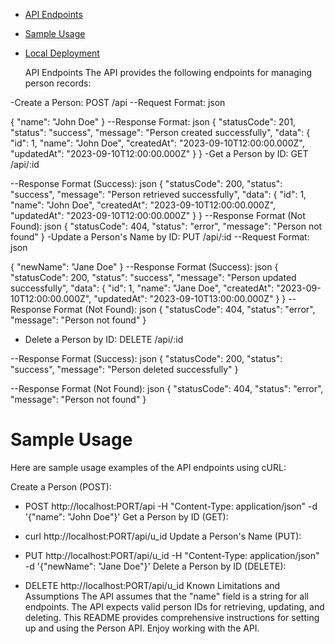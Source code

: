 
- [API Endpoints](#api-endpoints)
- [Sample Usage](#sample-usage)
- [Local Deployment](#local-deployment)

  API Endpoints
The API provides the following endpoints for managing person records:

-Create a Person: POST /api
--Request Format:
json

{
  "name": "John Doe"
}
--Response Format:
json
{
  "statusCode": 201,
  "status": "success",
  "message": "Person created successfully",
  "data": {
    "id": 1,
    "name": "John Doe",
    "createdAt": "2023-09-10T12:00:00.000Z",
    "updatedAt": "2023-09-10T12:00:00.000Z"
  }
}
-Get a Person by ID: GET /api/:id

--Response Format (Success):
json
{
  "statusCode": 200,
  "status": "success",
  "message": "Person retrieved successfully",
  "data": {
    "id": 1,
    "name": "John Doe",
    "createdAt": "2023-09-10T12:00:00.000Z",
    "updatedAt": "2023-09-10T12:00:00.000Z"
  }
}
--Response Format (Not Found):
json
{
  "statusCode": 404,
  "status": "error",
  "message": "Person not found"
}
-Update a Person's Name by ID: PUT /api/:id
--Request Format:
json

{
  "newName": "Jane Doe"
}
--Response Format (Success):
json
{
  "statusCode": 200,
  "status": "success",
  "message": "Person updated successfully",
  "data": {
    "id": 1,
    "name": "Jane Doe",
    "createdAt": "2023-09-10T12:00:00.000Z",
    "updatedAt": "2023-09-10T13:00:00.000Z"
  }
}
--Response Format (Not Found):
json
{
  "statusCode": 404,
  "status": "error",
  "message": "Person not found"
}
- Delete a Person by ID: DELETE /api/:id

--Response Format (Success):
json
{
  "statusCode": 200,
  "status": "success",
  "message": "Person deleted successfully"
}

--Response Format (Not Found):
json
{
  "statusCode": 404,
  "status": "error",
  "message": "Person not found"
}

 # Sample Usage
Here are sample usage examples of the API endpoints using cURL:

Create a Person (POST):

- POST http://localhost:PORT/api -H "Content-Type: application/json" -d '{"name": "John Doe"}'
Get a Person by ID (GET):

- curl http://localhost:PORT/api/u_id
Update a Person's Name (PUT):

- PUT http://localhost:PORT/api/u_id -H "Content-Type: application/json" -d '{"newName": "Jane Doe"}'
Delete a Person by ID (DELETE):


- DELETE http://localhost:PORT/api/u_id
Known Limitations and Assumptions
The API assumes that the "name" field is a string for all endpoints.
The API expects valid person IDs for retrieving, updating, and deleting.
This README provides comprehensive instructions for setting up and using the Person API. Enjoy working with the API.
